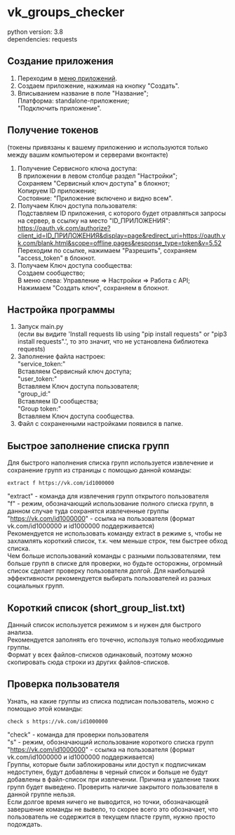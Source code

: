 # vk_groups_checker

python version: 3.8  
dependencies: requests


## Создание приложения
1. Переходим в [меню приложений](https://vk.com/apps?act=manage).
2. Создаем приложение, нажимая на кнопку "Создать".
3. Вписыванием название в поле "Название";  
Платформа: standalone-приложение;  
"Подключить приложение".


## Получение токенов
(токены привязаны к вашему приложению и используются только между вашим компьютером и серверами вконтакте)
1. Получение Сервиcного ключа доступа:  
В приложении в левом столбце раздел "Настройки";  
Сохраняем "Сервисный ключ доступа" в блокнот;  
Копируем ID приложения;  
Состояние: "Приложение включено и видно всем".
2. Получаем Ключ доступа пользователя:  
Подставляем ID приложения, с которого будет отравляться запросы на сервер, в ссылку на место "ID_ПРИЛОЖЕНИЯ":  
https://oauth.vk.com/authorize?client_id=ID_ПРИЛОЖЕНИЯ&display=page&redirect_uri=https://oauth.vk.com/blank.html&scope=offline,pages&response_type=token&v=5.52  
Переходим по ссылке, нажимаем "Разрешить", сохраняем "access_token" в блокнот.
3. Получаем Ключ доступа сообщества:  
Создаем сообщество;  
В меню слева: Управление => Настройки => Работа с API;  
Нажимаем "Создать ключ", сохраняем в блокнот.
   

## Настройка программы
1. Запуск main.py  
(если вы видите 'Install requests lib using "pip install requests" or "pip3 install requests".', то это значит, что не установлена библиотека requests)
2. Заполнение файла настроек:  
"service_token:"  
Вставляем Сервисный ключ доступа;  
"user_token:"  
Вставляем Ключ доступа пользователя;  
"group_id:"  
Вставляем ID сообщества;  
"Group token:"  
Вставляем Ключ доступа сообщества.  
3. Файл с сохраненными настройками появился в папке.


## Быстрое заполнение списка групп
Для быстрого наполнения списка групп используется извлечение и сохранение групп из страницы с помощью данной команды: 

    extract f https://vk.com/id1000000  
"extract" - команда для извлечения групп открытого пользователя  
"f" - режим, обозначающий использование полного списка групп, в данном случае туда сохранятся извлеченные группы  
"https://vk.com/id1000000" - ссылка на пользователя (формат vk.com/id1000000 и id1000000 поддерживается)  
Рекомендуется не использовать команду extract в режиме s, чтобы не захламлять короткий список, т.к. чем меньше строк, тем быстрее обход списка.  
Чем больше использований команды с разными пользователями, тем больше групп в списке для проверки, но будьте осторожны, огромный список сделает проверку пользователя долгой.
Для наибольшей эффективности рекомендуется выбирать пользователей из разных социальных групп.


## Короткий список (short_group_list.txt)
Данный список используется режимом s и нужен для быстрого анализа.  
Рекомендуется заполнять его точечно, используя только необходимые группы.  
Формат у всех файлов-списков одинаковый, поэтому можно скопировать сюда строки из других файлов-списков. 


## Проверка пользователя
Узнать, на какие группы из списка подписан пользователь, можно с помощью этой команды:  

    check s https://vk.com/id1000000
"check" - команда для проверки пользователя  
"s" - режим, обозначающий использование короткого списка групп  
"https://vk.com/id1000000" - ссылка на пользователя (формат vk.com/id1000000 и id1000000 поддерживается)  
Группы, которые были заблокированы или доступ к подписчикам недоступен, будут добавлены в черный список и больше не будут добавлены в файл-список при извлечении. Причина и удаление таких групп будет выведено. Проверить наличие закрытого пользователя в данной группе нельзя.  
Если долгое время ничего не выводится, но точки, обозначающей завершение команды не вывело, то скорее всего это обозначает, что пользователь не содержится в текущем пласте групп, нужно просто подождать.
